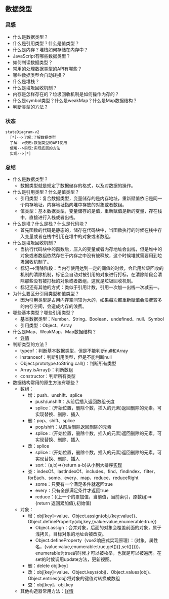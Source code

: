 ## 数据类型
### 灵感
- 什么是数据类型？
- 什么是引用类型？什么是值类型？
- 什么是内存？堆栈如何存储在内存中？
- JavaScript有哪些数据类型？
- 如何判读数据类型？
- 常用的处理数据类型的API有哪些？
- 哪些数据类型会自动转换？
- 什么是堆栈？
- 什么是垃圾回收机制？
- 内存是怎样存在的？垃圾回收机制是如何操作内存的？
- 什么是symbol类型？什么是weakMap？什么是Map数据结构？
- 判断类型的方法？


### 状态
```mermaid
stateDiagram-v2
  [*]-->了解:了解数据类型
  了解-->使用:数据类型的API使用
  使用-->实现:实现底层的方法
  实现-->[*]
```

### 总结
- 什么是数据类型？
  - 数据类型就是规定了数据储存的格式，以及对数据的操作。
- 什么是引用类型？什么是值类型？
  - 引用类型：复合数据类型，变量储存的是内存地址，重新赋值依旧是同一个内存地址，内存地址指向堆中存放的对象或者数组。
  - 值类型：基本数据类型，变量储存的是值，重新赋值是新的变量，存在栈中，直接进行入栈或者出栈。
- 什么是堆？什么是栈？什么是代码块？
  - 首先函数的代码是静态的，储存在代码块中，当函数执行的时候在栈中存入变量或者在栈中引用在堆中的对象或者数组。
- 什么是垃圾回收机制？
  - 当执行代码块中的函数后，压入的变量或者内存地址会出栈，但是堆中的对象或者数组依然存在于内存之中没有被释放，这个时候堆就需要用到垃圾回收机制了。
  - 标记-->清除阶段：当内存使用达到一定的阈值的时候，会启用垃圾回收的机制的清除机制，标记会自动对被引用的对象进行打标，在清除阶段会清除那些没有被打标的对象或者数组，这就是垃圾回收机制。
  - 标记还有其他的方式：类似于引用计数，引用一次加一出栈一次减去一。
- 为什么要区分引用类型和值类型？
  - 因为引用类型是占用内存空间较为大的，如果每次都重新赋值会浪费较多的内存空间，会造成内存的浪费。
- 哪些基本类型？哪些引用类型？
  - 基本数据类型：Number、String、Boolean、undefined、null、Symbol
  - 引用类型：Object、Array
- 什么是Map、WeakMap、Map数据结构？
  - [详情](./[⭐⭐⭐⭐⭐]-ES6相关.md#weakmapmapsymbol)
- 判断类型的方法？
  - typeof：判断基本数据类型，但是不能判断null和Array
  - instanceof：判断引用类型，但是不能判断null
  - Object.prototype.toString.call()：判断所有类型
  - Array.isArray()：判断数组
  - constructor：判断所有类型
- 数据结构常用的原生方法有哪些？
  - 数组：
    - 增：push、unshift、splice
      - push/unshift：从前后插入返回数组长度
      - splice：(开始位置，删除个数，插入的元素)返回删除的元素。可实现替换、删除、插入
    - 删：pop、shift、splice
      - pop/shift：从前后删除返回删除的元素
      - splice：(开始位置，删除个数，插入的元素)返回删除的元素。可实现替换、删除、插入
    - 改：splice
      - splice：(开始位置，删除个数，插入的元素)返回删除的元素。可实现替换、删除、插入
      - sort：(a,b)=>{return a-b}从小到大排序[实现](../05_算法/[⭐⭐⭐⭐⭐]-四种基本的算法.md)
    - 查：indexOf、lastIndexOf、includes、find、findIndex、filter、forEach、some、every、map、reduce、reduceRight
      - some：只要有一个满足条件就返回true
      - every：只有全部满足条件才返回true
      - reduce：((上一个的累加值，当前值，当前索引，原数组)=>{return 返回累加值},初始值)
  - 对象：
    - 增：obj[key]=value、Object.assign(obj,{key:value})、Object.defineProperty(obj,key,{value:value,enumerable:true})
      - Object.assign：合并对象，后面的对象会覆盖前面的对象，属于浅拷贝，目标对象的地址会被改变。
      - Object.defineProperty（vue2响应式实现原理）：(对象，属性名，{value:value,enumerable:true,get(){},set(){}})，enumerable为true的时候才可以被枚举，也就是可以被遍历。在set的时候调用update方法，更新视图。
    - 删：delete obj[key]
    - 改：obj[key]=value、Object.keys(obj)、Object.values(obj)、Object.entries(obj)将对象的键值对转换成数组
    - 查：obj[key]、obj.key
  - 其他构造器常用方法：[详情](https://blog.csdn.net/qq_21891743/article/details/106739938)